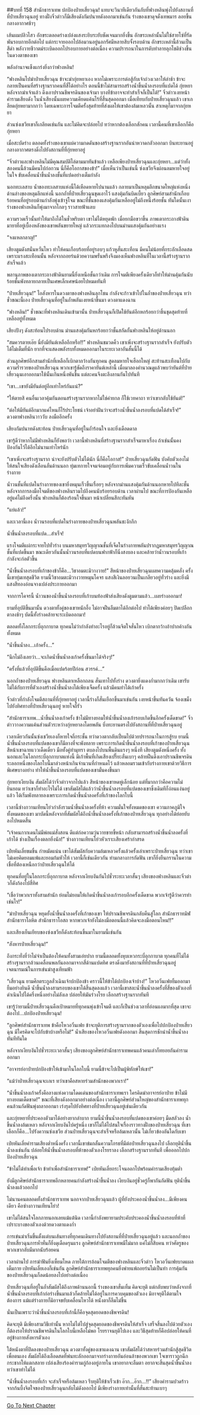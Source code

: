 ##บทที่ 158 สำนักธาราเทพ ปกป้องป๋ายเสี่ยวฉุน!
แทบจะวินาทีเดียวกันกับที่ฟางหลินพุ่งไปยังสถานที่ที่ป๋ายเสี่ยวฉุนอยู่ ทางฝั่งจิ๋วต่าวก็มีเสียงดังกัมปนาทดังออกมาเช่นกัน ร่างของเขาดุจดั่งเทพมาร ลอยขึ้นกลางอากาศช้าๆ 

เส้นผมปลิวไสว อักขระตลอดร่างเปล่งแสงระยิบระยับชัดเจนมากยิ่งขึ้น อักขระเหล่านั้นไม่ใช่สายโซ่ที่รัดพันรอบกายอีกต่อไป แต่กระจายออกไปล้อมวนอยู่นอกรัศมีหลายสิบจั้งรอบด้าน อักขระเหล่านี้ล้วนเป็นสีดำ พลังวายชีวาตม์ระเบิดออกไปรอบกายอย่างต่อเนื่อง ความปรารถนาในการดับทำลายลุกโชติช่วงขึ้นในดวงตาของเขา

พลังอำนาจแข็งแกร่งยิ่งกว่าฟางหลิน!

“ฟางหลินไปฆ่าป๋ายเสี่ยวฉุน ข้าจะฆ่ากุ่ยหยาเอง หากไม่เพราะการต่อสู้กับเจ้าถ่วงเวลาให้ล่าช้า ข้าจะกลายเป็นคนที่สร้างฐานรากคนที่สี่ได้อย่างไร ตอนนี้ข้าไม่สามารถสร้างน้ำขึ้นน้ำลงรอบที่แปดได้ กุ่ยหยา หลังจากฆ่าเจ้าแล้ว ดึงเอาปราณชีพจรดินของเจ้ามา บางทีข้าอาจจะทำสำเร็จก็เป็นได้!” จิ๋วต่าวเงยหน้าคำรามเสียงดัง ในน้ำเสียงนั้นเผยความเคียดแค้นไร้ที่สิ้นสุดออกมา เมื่อเทียบกับป๋ายเสี่ยวฉุนแล้ว เขาเกลียดกุ่ยหยามากกว่า โดยเฉพาะการโจมตีครั้งสุดท้ายที่ส่งผลให้เขาต้องล้มเหลวนั้น สาเหตุก็มาจากกุ่ยหยา

ส่วนซ่งเชวียเขาก็เกลียดเช่นกัน และไม่คิดจะปล่อยไป ทว่าหากต้องเลือกสักคน เวลานี้คนที่เขาเลือกก็คือกุ่ยหยา

เมื่อสะบัดร่าง ตลอดทั้งร่างของเขาแผ่ความกดดันของสร้างฐานรากอันน่าหวาดกลัวออกมา บินทะยานอยู่กลางอากาศตรงดิ่งไปยังสถานที่ที่กุ่ยหยาอยู่

“จิ๋วต่าวและฟางหลินไม่มีคุณสมบัติไล่ตามมาทันข้าแล้ว เหลือเพียงป๋ายเสี่ยวฉุนและกุ่ยหยา...แต่ว่าทั้งสองคนนี้ล้วนมีคนไปก่อกวน นี่ก็คือโอกาสของข้า!” เมื่อเห็นว่าเป็นเช่นนี้ ซ่งเชวียจึงผ่อนลมหายใจอยู่ในใจ ขับเคลื่อนน้ำขึ้นน้ำลงชั้นที่แปดอย่างเต็มกำลัง

นอกทะเลสาบ น้ำของทะเลสาบแห่งนี้ได้เหือดหายไปนานแล้ว กลายมาเป็นหลุมลึกขนาดใหญ่แห่งหนึ่ง ด้านล่างของหลุมลึกแห่งนี้ นอกถ้ำที่ป๋ายเสี่ยวฉุนขุดเอาไว้ แสงคุ้มกันบิดเบี้ยว ลูกศิษย์สามสำนักเกือบร้อยคนที่อยู่รอบด้านกำลังพุ่งเข้าจู่โจม ขณะที่ชั้นของแสงคุ้มกันเหลืออยู่ไม่ถึงหนึ่งร้อยชั้น ทันใดนั้นเงาร่างของฟางหลินก็พุ่งมาจากไกลๆ ราวสายฟ้าแลบ

ความรวดเร็วนั้นทำให้มาถึงได้ในชั่วพริบตา เขาไม่ได้หยุดพัก เมื่อยกมือขวาขึ้น ภาพเตากระถางฟ้าดินมายาที่อยู่เบื้องหลังของเขาพลันขยายใหญ่ แล้วกระแทกลงไปบนม่านแสงคุ้มกันอย่างแรง

 “จงแหลกลาญ!”

เสียงตูมดังสนั่นหวั่นไหว ทำให้คนเกือบร้อยที่อยู่รอบๆ แก้วหูสั่นสะเทือน มีคนไม่น้อยที่กระอักเลือดสดเพราะแรงสะเทือนนั้น หลังจากถอยร่นด้วยความพรั่นพรึงจึงมองเห็นฟางหลินที่ในเวลานี้สร้างฐานรากสำเร็จแล้ว

พลานุภาพของเตากระถางฟ้าดินยามนี้ยิ่งเหนือชั้นกว่าเดิม การโจมตีเพียงครั้งเดียวก็ทำให้ม่านคุ้มกันนับร้อยชั้นพังทลายกลายเป็นเศษเล็กเศษน้อยไปหมดทันที

“ป๋ายเสี่ยวฉุน!” ไอสังหารในดวงตาของฟางหลินลุกโชน กำลังจะก้าวเข้าไปในถ้ำของป๋ายเสี่ยวฉุน ทว่าชั่วขณะนี้เอง ป๋ายเสี่ยวฉุนที่อยู่ในถ้ำพลันเงยหน้าขึ้นมา ดวงตาแดงฉาน

“ฟางหลิน!” ชั่วขณะที่ฟางหลินเดินเข้ามานั้น ป๋ายเสี่ยวฉุนก็เปิดใช้ยันต์อีกหกร้อยกว่าชิ้นชุดสุดท้ายที่เหลืออยู่ทั้งหมด

เสียงปังๆ ดังสะท้อนไปรอบด้าน ม่านแสงคุ้มกันหกร้อยกว่าชั้นสกัดกั้นฟางหลินให้อยู่ด้านนอก

“สมควรตายเอ๊ย นี่ยังมียันต์เหลืออีกหรือ!!” ฟางหลินขมวดคิ้ว เขาเพิ่งจะสร้างฐานรากสำเร็จ ยังปรับตัวได้ไม่เต็มที่นัก ยากที่จะแสดงพลังรบทั้งหมดออกมาในระยะเวลาอันสั้นนี้ได้

ส่วนลูกศิษย์อีกสามสำนักที่เหลือก็เบิกตากว้างกันทุกคน สูดลมหายใจเฮือกใหญ่ สะท้านสะเทือนไปกับความร่ำรวยของป๋ายเสี่ยวฉุน พวกเขารู้ชัดถึงราคายันต์เหล่านี้ เมื่อมาลองคำนวณดูแล้วพบว่ายันต์ที่ป๋ายเสี่ยวฉุนเอาออกมาใช้นั้นเกินหนึ่งพันชิ้น แต่ละคนจึงตะลึงลานกันไปทันที 

“เขา...เขายังมียันต์อยู่อีกเท่าไหร่กันแน่?”

“ให้ตายสิ คนอื่นเวลาคุ้มกันตอนสร้างฐานรากหากไม่ใช่ค่ายกล ก็ใช้เวทคาถา ทว่าเขากลับใช้ยันต์!”

“ต่อให้มียันต์อีกมากแค่ไหนก็ไร้ประโยชน์ เจ้าอย่าฝันว่าจะสร้างน้ำขึ้นน้ำลงรอบที่แปดได้สำเร็จ!” ดวงตาฟางหลินวาววับ ลงมืออีกครั้ง

เสียงกัมปนาทดังสะท้อน ป๋ายเสี่ยวฉุนที่อยู่ในถ้ำร้อนใจ และยิ่งเดือดดาล 

เขารู้ดีว่าหากไม่มีฟางหลินก็ยังพอว่า เวลานี้ฟางหลินที่สร้างฐานรากสำเร็จมาหาเรื่อง ถ้าเช่นนั้นคงป้องกันไว้ได้อีกไม่นานเท่าไหร่นัก

“เขาเพิ่งจะสร้างฐานราก น่าจะยังปรับตัวไม่ได้นัก นี่ก็คือโอกาส!” ป๋ายเสี่ยวฉุนกัดฟัน บังคับตัวเองไม่ให้สนใจเสียงดังเลือนลั่นด้านนอก ทุ่มเทกายใจจมจ่อมอยู่กับการเพิ่มความเร็วขับเคลื่อนน้ำวนในร่างกาย

น้ำวนชั้นที่แปดในร่างกายของเขายิ่งหมุนเร็วขึ้นเรื่อยๆ หลังจากม่านแสงคุ้มกันด้านนอกหายไปทีละชั้น หลังจากการลงมือโจมตีของฟางหลินรวมไปถึงคนนับร้อยรอบด้าน เวลาผ่านไป ขณะที่การป้องกันเหลืออยู่แค่ไม่ถึงครึ่งนั้น ฟางหลินก็ต้องร้อนใจขึ้นมา หน้าเปลี่ยนสีกะทันหัน

“แย่แล้ว!”

และเวลานี้เอง น้ำวนรอบที่แปดในร่างกายของป๋ายเสี่ยวฉุนพลันชะงักกึก

น้ำขึ้นน้ำลงรอบที่แปด...สำเร็จ!

แรงโจมตีแผ่กระจายไปทั่วร่าง บนมหาสมุทรวิญญาณชั้นที่เจ็ดในร่างกายพลันปรากฏมหาสมุทรวิญญาณชั้นที่แปดขึ้นมา ขณะเดียวกันนั้นน้ำวนรอบที่แปดบนฟากฟ้าก็นิ่งสงบลง และคล้ายว่าน้ำวนรอบที่เก้ากำลังจะก่อตัวขึ้น

“น้ำขึ้นน้ำลงรอบที่เก้าของข้าก็คือ...วิชาอมตะมิวางวาย!” สีหน้าของป๋ายเสี่ยวฉุนเผยความคลุ้มคลั่ง ครั้งนี้เขาทุ่มเทสุดชีวิต ยามนี้วิชาอมตะมิวางวายหมุนโคจร แสงสีเงินลอยวนเป็นเกลียวอยู่ทั่วร่าง และยิ่งมีแสงสีทองอ่อนจางเปล่งประกายออกมา

จากการโคจรนี้ น้ำวนของน้ำขึ้นน้ำลงรอบที่เก้าบนท้องฟ้าส่งเสียงดังตูมตามแล้ว...เผยร่างออกมา!

ยามที่อุบัติขึ้นมานั้น ดวงตาทั้งคู่ของเขาหนักอึ้ง ไม่อาจฝืนลืมตาได้อีกต่อไป ทำได้เพียงค่อยๆ ปิดเปลือกตาลงช้าๆ บัดนี้ทั้งร่างคล้ายจะระเบิดออกมา!

ตลอดทั้งโลกกระบี่อุกกาบาต ทุกคนไม่ว่ากำลังทำอะไรอยู่ก็ล้วนจิตใจสั่นไหว เบิกตากว้างอ้าปากค้างกันทั้งหมด 

“น้ำขึ้นน้ำลง...เก้าครั้ง...”

“นึกไม่ถึงเลยว่า...จะเกิดน้ำขึ้นน้ำลงเก้าครั้งขึ้นมาได้จริงๆ!”

“ครั้งที่แล้วที่อุบัติขึ้นคือเมื่อแปดร้อยปีก่อน สวรรค์...”

นอกถ้ำของป๋ายเสี่ยวฉุน ฟางหลินตาเหลือกถลน สั่นเทาไปทั้งร่าง ดวงตายิ่งแดงก่ำมากกว่าเดิม เขารับไม่ได้กับการที่ตัวเองสร้างน้ำขึ้นน้ำลงได้เพียงเจ็ดครั้ง แล้วมีคนทำได้เก้าครั้ง

จิ๋วต่าวที่กำลังโจมตีสถานที่ที่กุ่ยหยาอยู่ เวลานี้ร่างก็สั่นเยือกขึ้นมาเช่นกัน เงยหน้าขึ้นทันควัน จ้องเขม็งไปยังทิศทางที่ป๋ายเสี่ยวฉุนอยู่ หายใจถี่รัว

“สำนักธาราเทพ...น้ำขึ้นน้ำลงเก้าครั้ง ข้าไม่มีทางยอมให้น้ำขึ้นน้ำลงเก้ารอบเกิดขึ้นอีกครั้งเด็ดขาด!” จิ๋วต่าววางความแค้นส่วนตัวระหว่างกุ่ยหยาลงโดยพลัน บึ่งทะยานตรงไปยังสถานที่ที่ป๋ายเสี่ยวฉุนอยู่

เวลาเดียวกันนั้นซ่งเชวียเองก็หายใจถี่กระชั้น ทว่าดวงตากลับเปี่ยมไปด้วยปรารถนาในการสู้รบ ยามนี้น้ำขึ้นน้ำลงรอบที่แปดของเขาก็มีลางที่จะพังทลาย เพราะการเกิดน้ำขึ้นน้ำลงรอบที่เก้าของป๋ายเสี่ยวฉุน สีหน้าเขาฉายแววเด็ดเดี่ยว มือทั้งคู่ทำมุทรา ตบลงไปบนพื้นดินแรงๆ หนึ่งที เสียงตูมดังหนึ่งครั้ง ทั้งนอกและในโลกกระบี่อุกกาบาตแห่งนี้ มีเก้าพื้นที่เกิดเสียงเปรี๊ยะลั่นเบาๆ คล้ายฝืนดึงเอาปราณชีพจรดินระลอกหนึ่งของโลกใบนี้มาล่วงหน้าเกินจำนวนที่กำหนดไว้ แล้วหลอมรวมเข้ากับร่างกายเขาด้วยวิธีการพิเศษบางอย่าง ทำให้น้ำขึ้นน้ำลงรอบที่แปดของเขามั่นคงขึ้นมา

กุ่ยหยาเงียบงัน สัมผัสได้ว่าจิ๋วต่าวจากไปแล้ว สีหน้าของเขาหดหู่เล็กน้อย แต่ที่มากกว่าคือความไม่ยินยอม ทว่าเขาก็ทำอะไรไม่ได้ เขาสัมผัสได้แล้วว่าน้ำขึ้นน้ำลงรอบที่แปดของเขาซึ่งเดิมทีก็ง่อนแง่นอยู่แล้ว ได้เริ่มพังทลายลงเพราะการเกิดน้ำขึ้นน้ำลงครั้งที่เก้าของโลกใบนี้

เวลานี้ซ่างกวานเทียนโย่วกำลังรวมน้ำขึ้นน้ำลงครั้งที่ห้า ความมั่นใจทั้งหมดของเขา ความภาคภูมิใจทั้งหมดของเขา มาบัดนี้หลังจากที่สัมผัสได้ถึงน้ำขึ้นน้ำลงครั้งที่เก้าของป๋ายเสี่ยวฉุน ทุกอย่างได้ย่อยยับลงไปหมดสิ้น

“เจ้าคนกากเดนไม่มีพ่อแม่สั่งสอน ดีแต่ก่อความวุ่นวายขายขี้หน้า กลับสามารถสร้างน้ำขึ้นน้ำลงครั้งที่เก้าได้ ช่างเป็นเรื่องตลกยิ่งนัก!” ซ่างกวานเทียนโย่วหัวเราะเสียงเศร้ากำสรด

เป่ยหันเลี่ยขมขื่น กำหมัดแน่น เขาได้สัมผัสกับความล้มเหลวครั้งแล้วครั้งเล่าเพราะป๋ายเสี่ยวฉุน ทว่าเขาไม่เคยคิดยอมแพ้และยอมก้มหัวให้ เวลานี้ก็เช่นเดียวกัน ท่ามกลางการกัดฟัน เขาก็ยิ่งยืนกรานในความเชื่อที่ต้องเหนือกว่าป๋ายเสี่ยวฉุนให้ได้

ทุกคนที่อยู่ในโลกกระบี่อุกกาบาต หลังจากเงียบงันกันไปชั่วระยะเวลาสั้นๆ เสียงของฟางหลินและจิ๋วต่าวก็ดังก้องไปสี่ทิศ

“เชื่อว่าพวกเราทั้งสามสำนัก ย่อมไม่ยอมให้เกิดน้ำขึ้นน้ำลงเก้ารอบอีกครั้งเด็ดขาด พวกเจ้ารู้ดีว่าควรทำเช่นไร!”

“ฆ่าป๋ายเสี่ยวฉุน หยุดยั้งน้ำขึ้นน้ำลงครั้งที่เก้าของเขา ให้ปราณชีพจรดินกลับคืนสู่โลก สำนักธาราทมิฬ สำนักธาราโลหิต สำนักธาราโอสถ หากพวกเจ้ายังไม่ลงมือตอนนี้แล้วคิดจะลงมือตอนไหน!!”

และเสียงเย็นเยียบของซ่งเชวียก็ดังสะท้อนขึ้นมาในยามนี้เช่นกัน

“สังหารป๋ายเสี่ยวฉุน!”

ถึงกระทั่งที่ว่าไม่จำเป็นต้องให้คนทั้งสามเอ่ยปาก ยามนี้ตลอดทั้งหุบเหวกระบี่อุกกาบาต ทุกคนที่ไม่ได้สร้างฐานรากล้วนเคลื่อนพลกันออกมาจากสี่ด้านแปดทิศ ตรงดิ่งมายังสถานที่ที่ป๋ายเสี่ยวฉุนอยู่ เจตนารมณ์ในการเข่นฆ่าสูงเทียมฟ้า

“เสี่ยวฉุน ยามศึกตระกูลลั่วเฉินเจ้าปกป้องข้า คราวนี้ให้ข้าได้ปกป้องเจ้าบ้าง!” โหวอวิ๋นเฟยยิ้มออกมา ยิ้มอย่างยินดี น้ำขึ้นน้ำลงสามรอบของเขาได้สิ้นสุดลงแล้ว เวลานี้เขาสละน้ำขึ้นน้ำลงครั้งที่สี่ของตัวเองที่ดำเนินไปได้ครึ่งหนึ่งอย่างไม่ลังเล ปล่อยให้มันร่วงโรย เลือกสร้างฐานรากทันที

เขารู้ว่ายามนี้ป๋ายเสี่ยวฉุนคือเป้าหมายที่ทุกคนพุ่งเข้าโจมตี และก็เป็นช่วงเวลาที่อ่อนแอมากที่สุด เขาจะต้องไป...ปกป้องป๋ายเสี่ยวฉุน!

“ลูกศิษย์สำนักธาราเทพ ข้าคือโหวอวิ๋นเฟย ข้าจะยุติการสร้างฐานรากของตัวเองเพื่อไปปกป้องป๋ายเสี่ยวฉุน มีใครคิดจะไปกับข้าบ้างหรือไม่!” น้ำเสียงของโหวอวิ๋นเฟยดังออกมา สิ้นสุดการชักนำน้ำขึ้นน้ำลงทันทีทันใด

หลังจากเงียบงันไปชั่วระยะเวลาสั้นๆ เสียงของลูกศิษย์สำนักธาราเทพคนแล้วคนเล่าก็ทยอยกันคำรามออกมา

“อาจารย์อาป๋ายปกป้องข้าให้เข้ามาในโลกใบนี้ ยามนี้ข้าจะไปเป็นผู้พิทักษ์ให้เขา!”

“แม้ว่าป๋ายเสี่ยวฉุนจะเกเร ทว่าเขาคือสหายร่วมสำนักของพวกเรา!”

“น้ำขึ้นน้ำลงเก้าครั้งคือลางแห่งความโดดเด่นของสำนักธาราเทพเรา ใครคิดฆ่าอาจารย์อาป๋าย ข้าไม่มีทางยอมเด็ดขาด!” ขณะที่เสียงดังออกมาอย่างต่อเนื่อง เวลานี้ลูกศิษย์ส่วนใหญ่ของสำนักธาราเทพทุกคนล้วนกัดฟันพุ่งถลาออกมา เร่งรุดไปยังทิศทางที่ป๋ายเสี่ยวฉุนอยู่เช่นเดียวกัน

และกุ่ยหยาที่ประคองตัวมาได้อย่างยากลำบาก ยามนี้น้ำขึ้นน้ำลงรอบที่แปดของเขาค่อยๆ มืดสลัวลง น้ำขึ้นน้ำลงล้มเหลว หลังจากเงียบงันไปครู่หนึ่ง เขาก็ไม่ได้ไปสนใจเรื่องราวทางฝั่งของป๋ายเสี่ยวฉุน ที่เขาเลือกก็คือ...ไปรังควานซ่งเชวีย ส่วนป๋ายเสี่ยวฉุนจะสำเร็จหรือล้มเหลวนั้น ไม่เกี่ยวข้องอันใดกับเขา

เป่ยหันเลี่ยคำรามเสียงต่ำหนึ่งครั้ง เวลานี้เขาข่มกลั้นความโกรธที่มีต่อป๋ายเสี่ยวฉุนลงไป เลือกยุติน้ำขึ้นน้ำลงเช่นกัน ปล่อยให้น้ำขึ้นน้ำลงรอบที่ห้าของตัวเองโรยราลง เลือกสร้างฐานรากทันที เพื่อออกไปปกป้องป๋ายเสี่ยวฉุน

“ข้าไม่ได้ทำเพื่อเจ้า ข้าทำเพื่อสำนักธาราเทพ!” เป่ยหันเลี่ยกระโจนออกไปพร้อมคำรามเสียงทุ้มต่ำ

ยังมีลูกศิษย์สำนักธาราเทพอีกหลายคนกำลังสร้างน้ำขึ้นน้ำลง เงียบงันอยู่ชั่วครู่ก็พากันกัดฟัน ยุติน้ำขึ้นน้ำลงแล้วออกไป

ไม่นานคนตลอดทั้งสำนักธาราเทพ นอกจากป๋ายเสี่ยวฉุนแล้ว ผู้ที่ยังประคองน้ำขึ้นน้ำลง...มีเพียงคนเดียว คือซ่างกวานเทียนโย่ว!

เขาไม่ได้สนใจโลกภายนอกเลยแม้แต้นิด เวลานี้กำลังพยายามประคับประคองน้ำขึ้นน้ำลงรอบที่ห้าที่เปราะบางของตัวเองด้วยดวงตาแดงก่ำ

การเข่นฆ่าเริ่มขึ้นตั้งแต่บนเส้นทางที่ทุกคนเดินทางไปยังสถานที่ที่ป๋ายเสี่ยวฉุนอยู่แล้ว และนอกถ้ำของป๋ายเสี่ยวฉุนการห้ำหั่นก็ยิ่งดุเดือดรุนแรง ลูกศิษย์สำนักธาราเทพมีไม่มาก แค่ไม่กี่สิบคน ทว่าศัตรูของพวกเขากลับมีมากนับร้อยคน

เวลาผ่านไป การฆ่าฟันยิ่งเหี้ยมโหด ภายใต้การล้อมโจมตีของฟางหลินและจิ๋วต่าว โหวอวิ๋นเฟยบาดแผลเต็มกาย เป่ยหันเลี่ยเองก็เช่นกัน ลูกศิษย์สำนักธาราเทพทุกคนยิ่งพ่ายแพ้ถอยร่นไม่เป็นท่า การคุ้มกันของป๋ายเสี่ยวฉุนก็ลดน้อยลงไปอย่างต่อเนื่อง

ป๋ายเสี่ยวฉุนที่อยู่ในถ้ำสัมผัสได้ถึงภาพด้านนอกนี้ ร่างของเขาสั่นเทิ้ม คิดจะยุติ แต่กลับพบว่าหลังจากที่น้ำขึ้นน้ำลงรอบที่เก้าก่อร่างขึ้นมาแล้วก็คล้ายไม่ได้อยู่ในการควบคุมของตัวเอง มิอาจยุติได้ตามใจต้องการ แม้แต่ร่างกายก็มิอาจขยับเคลื่อนไหวได้ หนังตาก็ลืมไม่ขึ้น

นั่นเป็นเพราะว่าน้ำขึ้นน้ำลงรอบที่เก้านี้ก็คือจุดสุดยอดของชีพจรดิน!

คิดจะยุติ มีเพียงสามวิธีเท่านั้น หากไม่ไต่ไปสู่จุดสุดยอดของชีพจรดินให้สำเร็จ เสร็จสิ้นลงไปด้วยตัวเอง ก็ต้องรอให้ปราณชีพจรดินในโลกใบนี้เหลือไม่พอ โรยราจนยุติไปเอง และวิธีสุดท้ายก็คือปล่อยให้คนที่อยู่ข้างกายสังหารตัวเอง

ใต้หนังตาที่ปิดลงของป๋ายเสี่ยวฉุน ดวงตาทั้งคู่ของเขาแดงฉาน เขาสัมผัสได้ว่าสหายร่วมสำนักสู้สุดชีวิตเพื่อตนเอง สัมผัสได้ถึงเลือดสดที่พ่นทะลักออกมาจากร่างกายอันอ่อนล้าของพวกเขา ใจเขาราวถูกฉีกกระชากให้แตกสลาย เปล่งเสียงร้องคำรามกู่ก้องอยู่ภายใน เขาอยากจะลืมตา อยากจะสิ้นสุดน้ำขึ้นน้ำลง ทว่าเขาทำไม่ได้

“น้ำขึ้นน้ำลงรอบที่เก้า จะสำเร็จหรือล้มเหลว รีบยุติให้ข้าเร็วเข้า อ๊าก...อ๊าก...!!” เสียงคำรามปวดร้าวจากก้นบึ้งจิตใจของป๋ายเสี่ยวฉุนกลับไม่ดังออกไป มีเพียงร่างกายเท่านั้นที่สั่นสะท้านเบาๆ  

------------ 


[Go To Next Chapter]( ./159.md)
